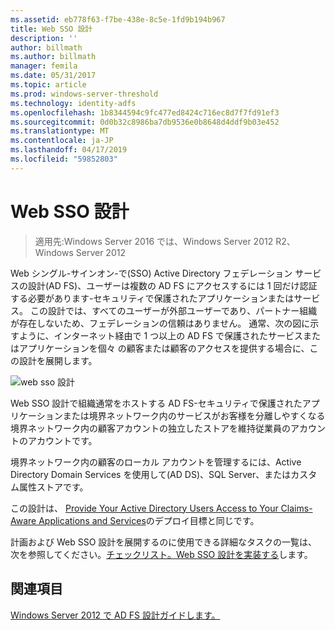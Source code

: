 ```yaml
---
ms.assetid: eb778f63-f7be-438e-8c5e-1fd9b194b967
title: Web SSO 設計
description: ''
author: billmath
ms.author: billmath
manager: femila
ms.date: 05/31/2017
ms.topic: article
ms.prod: windows-server-threshold
ms.technology: identity-adfs
ms.openlocfilehash: 1b8344594c9fc477ed8424c716ec8d7f7fd91ef3
ms.sourcegitcommit: 0d0b32c8986ba7db9536e0b8648d4ddf9b03e452
ms.translationtype: MT
ms.contentlocale: ja-JP
ms.lasthandoff: 04/17/2019
ms.locfileid: "59852803"
---
```

# <a name="web-sso-design"></a>Web SSO 設計

>適用先:Windows Server 2016 では、Windows Server 2012 R2、Windows Server 2012

Web シングル\-サインオン\-で\(SSO\) Active Directory フェデレーション サービスの設計\(AD FS\)、ユーザーは複数の AD FS にアクセスするには 1 回だけ認証する必要があります\-セキュリティで保護されたアプリケーションまたはサービス。 この設計では、すべてのユーザーが外部ユーザーであり、パートナー組織が存在しないため、フェデレーションの信頼はありません。 通常、次の図に示すように、インターネット経由で 1 つ以上の AD FS で保護されたサービスまたはアプリケーションを個々 の顧客または顧客のアクセスを提供する場合に、この設計を展開します。  
  
![web sso 設計](media/adfs2_WebSSODesign.gif)  
  
Web SSO 設計で組織通常をホストする AD FS\-セキュリティで保護されたアプリケーションまたは境界ネットワーク内のサービスがお客様を分離しやすくなる境界ネットワーク内の顧客アカウントの独立したストアを維持従業員のアカウントのアカウントです。  
  
境界ネットワーク内の顧客のローカル アカウントを管理するには、Active Directory Domain Services を使用して\(AD DS\)、SQL Server、またはカスタム属性ストアです。  
  
この設計は、 [Provide Your Active Directory Users Access to Your Claims-Aware Applications and Services](Provide-Your-Active-Directory-Users-Access-to-Your-Claims-Aware-Applications-and-Services.md)のデプロイ目標と同じです。  
  
計画および Web SSO 設計を展開するのに使用できる詳細なタスクの一覧は、次を参照してください。[チェックリスト。Web SSO 設計を実装する](../../ad-fs/deployment/Checklist--Implementing-a-Web-SSO-Design.md)します。  
  
## <a name="see-also"></a>関連項目
[Windows Server 2012 で AD FS 設計ガイドします。](AD-FS-Design-Guide-in-Windows-Server-2012.md)
